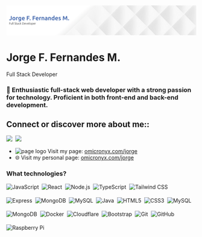 ![Header](./banner.png)

# Jorge F. Fernandes M.

Full Stack Developer

**<h3 align="left">🚀 Enthusiastic full-stack web developer with a strong passion for technology. Proficient in both front-end and back-end development.</h3>**

## Connect or discover more about me::

<p align="left"><a href="https://github.com/jorgeffernandesm" target="_blank"><img src="https://img.shields.io/badge/GitHub-100000?logo=github&logoColor=white" height="28" style="margin-right: 4px"></a> <a href="https://www.linkedin.com/in/jfmoura" target="_blank"><img src="https://img.shields.io/badge/LinkedIn-0077B5?logo=linkedin&logoColor=white" height="28" style="margin-right: 4px"></a>
</p>

- <img src="https://omicronyx.com/images/logo.png" alt="page logo" width="18"/> Visit my page: [omicronyx.com/jorge](https://omicronyx.com)
- 🌐 Visit my personal page: [omicronyx.com/jorge](https://omicronyx.com/jorge)

**<h3 align="left">What technologies?</h3>**

<div style="display: flex; flex-wrap: wrap; gap: 4px; justify-content: left;">
  <img src="https://img.shields.io/badge/JavaScript-F7DF1C?logo=javascript&logoColor=white" height="32" alt="JavaScript" style="margin-right: 4px">
  <img src="https://img.shields.io/badge/React-20232A?logo=react&logoColor=61DAFB" height="32" alt="React" style="margin-right: 4px">
  <img src="https://img.shields.io/badge/Node.js-8CC84B?logo=node.js&logoColor=white" height="32" alt="Node.js" style="margin-right: 4px">
  <img src="https://img.shields.io/badge/TypeScript-3178C6?logo=typescript&logoColor=white" height="32" alt="TypeScript" style="margin-right: 4px">
  <img src="https://img.shields.io/badge/Tailwind_CSS-38B2AC?logo=tailwind-css&logoColor=white" height="32" alt="Tailwind CSS" style="margin-right: 4px">
  <img src="https://img.shields.io/badge/Express-000000?logo=express&logoColor=white" height="32" alt="Express" style="margin-right: 4px">
  <img src="https://img.shields.io/badge/MongoDB-4EA94B?logo=mongodb&logoColor=white" height="32" alt="MongoDB" style="margin-right: 4px">
  <img src="https://img.shields.io/badge/MySQL-4479A1?logo=mysql&logoColor=white" height="32" alt="MySQL" style="margin-right: 4px">
  <img src="https://img.shields.io/badge/Java-F7DF1C?logo=java&logoColor=white" height="32" alt="Java" style="margin-right: 4px">
  <img src="https://img.shields.io/badge/HTML5-E34F26?logo=html5&logoColor=white" height="32" alt="HTML5" style="margin-right: 4px">
  <img src="https://img.shields.io/badge/CSS3-1572B6?logo=css3&logoColor=white" height="32" alt="CSS3" style="margin-right: 4px">
  <img src="https://img.shields.io/badge/MySQL-4479A1?logo=mysql&logoColor=white" height="32" alt="MySQL" style="margin-right: 4px">
  <img src="https://img.shields.io/badge/MongoDB-4EA94B?logo=mongodb&logoColor=white" height="32" alt="MongoDB" style="margin-right: 4px">
  <img src="https://img.shields.io/badge/Docker-2496ED?logo=docker&logoColor=white" height="32" alt="Docker" style="margin-right: 4px">
  <img src="https://img.shields.io/badge/Cloudflare-F38020?logo=cloudflare&logoColor=white" height="32" alt="Cloudflare" style="margin-right: 4px">
  <img src="https://img.shields.io/badge/Bootstrap-563D7C?logo=bootstrap&logoColor=white" height="32" alt="Bootstrap" style="margin-right: 4px">
  <img src="https://img.shields.io/badge/Git-F05032?logo=git&logoColor=white" height="32" alt="Git" style="margin-right: 4px">
  <img src="https://img.shields.io/badge/GitHub-181717?logo=github&logoColor=white" height="32" alt="GitHub" style="margin-right: 4px">
  <img src="https://img.shields.io/badge/Raspberry_Pi-C51A4A?logo=raspberry-pi&logoColor=white" height="32" alt="Raspberry Pi" style="margin-right: 4px">
</div>
